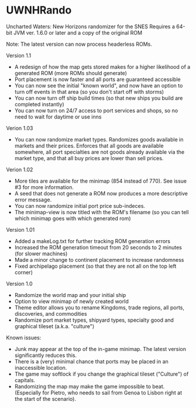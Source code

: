 # UWNHRando
Uncharted Waters: New Horizons randomizer for the SNES
Requires a 64-bit JVM ver. 1.6.0 or later and a copy of the original ROM

Note:  The latest version can now process headerless ROMs.

Version 1.1
 - A redesign of how the map gets stored makes for a higher likelihood of a generated ROM (more ROMs should generate)
 - Port placement is now faster and all ports are guaranteed accessible
 - You can now see the initial "known world", and now have an option to turn off events in that area (so you don't start off with storms)
 - You can now turn off ship build times (so that new ships you build are completed instantly)
 - You can now turn on 24/7 access to port services and shops, so no need to wait for daytime or use inns 

Verion 1.03
 - You can now randomize market types.  Randomizes goods available in markets and their prices.  Enforces that all goods are available somewhere, all port specialties are not goods already available via the market type, and that all buy prices are lower than sell prices.

Verion 1.02
 - More tiles are available for the minimap (854 instead of 770).  See issue #3 for more information.
 - A seed that does not generate a ROM now produces a more descriptive error message.
 - You can now randomize initial port price sub-indeces.
 - The minimap-view is now titled with the ROM's filename (so you can tell which minimap goes with which generated rom)  

Version 1.01
 - Added a makeLog.txt for further tracking ROM generation errors
 - Increased the ROM generation timeout from 20 seconds to 2 minutes (for slower machines)
 - Made a minor change to continent placement to increase randomness
 - Fixed archipelago placement (so that they are not all on the top left corner)

Version 1.0
 - Randomize the world map and your initial ship
 - Option to view minimap of newly created world
 - Theme editor allows you to rename Kingdoms, trade regions, all ports, discoveries, and commodities
 - Randomize port market types, shipyard types, specialty good and graphical tileset (a.k.a. "culture")

Known issues:
 - Junk may appear at the top of the in-game minimap.  The latest version significantly reduces this.
 - There is a (very) minimal chance that ports may be placed in an inaccessible location.
 - The game may softlock if you change the graphical tileset ("Culture") of capitals.
 - Randomizing the map may make the game impossible to beat.  
   (Especially for Pietro, who needs to sail from Genoa to Lisbon right at the start of the scenario).
